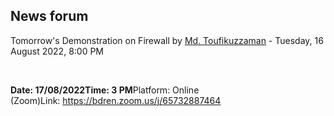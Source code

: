 <h2>News forum</h2><a href="https://moodle.cse.buet.ac.bd/user/view.php?id=1882&course=704"></a>
Tomorrow's Demonstration on Firewall 
by <a href="https://moodle.cse.buet.ac.bd/user/view.php?id=1882&course=704">Md. Toufikuzzaman</a> - Tuesday, 16 August 2022, 8:00 PM


 

<b>Date: 17/08/2022</b><b>Time: 3 PM</b>Platform: Online (Zoom)Link: <a href="https://bdren.zoom.us/j/65732887464">https://bdren.zoom.us/j/65732887464</a>






